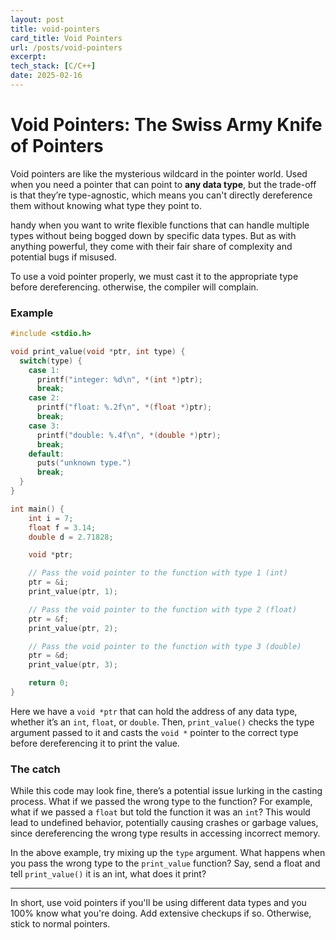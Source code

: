 ```yaml
---
layout: post
title: void-pointers
card_title: Void Pointers
url: /posts/void-pointers
excerpt: 
tech_stack: [C/C++]
date: 2025-02-16
---
```


# Void Pointers: The Swiss Army Knife of Pointers

Void pointers are like the mysterious wildcard in the pointer world. Used when you need a pointer that can point to **any data type**, but the trade-off is that they’re type-agnostic, which means you can't directly dereference them without knowing what type they point to.

handy when you want to write flexible functions that can handle multiple types without being bogged down by specific data types. But as with anything powerful, they come with their fair share of complexity and potential bugs if misused.

To use a void pointer properly, we must cast it to the appropriate type before dereferencing. otherwise, the compiler will complain.

### Example

```c
#include <stdio.h>

void print_value(void *ptr, int type) {
  switch(type) {
    case 1:
      printf("integer: %d\n", *(int *)ptr);
      break;
    case 2:
      printf("float: %.2f\n", *(float *)ptr);
      break;
    case 3:
      printf("double: %.4f\n", *(double *)ptr);
      break;
    default:
      puts("unknown type.")
      break;
  }
}

int main() {
    int i = 7;
    float f = 3.14;
    double d = 2.71828;

    void *ptr;

    // Pass the void pointer to the function with type 1 (int)
    ptr = &i;
    print_value(ptr, 1);

    // Pass the void pointer to the function with type 2 (float)
    ptr = &f;
    print_value(ptr, 2);

    // Pass the void pointer to the function with type 3 (double)
    ptr = &d;
    print_value(ptr, 3);

    return 0;
}
```

Here we have a `void *ptr` that can hold the address of any data type, whether it’s an `int`, `float`, or `double`. Then, `print_value()` checks the type argument passed to it and casts the `void *` pointer to the correct type before dereferencing it to print the value.

### The catch

While this code may look fine, there’s a potential issue lurking in the casting process. What if we passed the wrong type to the function? For example, what if we passed a `float` but told the function it was an `int`? This would lead to undefined behavior, potentially causing crashes or garbage values, since dereferencing the wrong type results in accessing incorrect memory.

In the above example, try mixing up the `type` argument. What happens when you pass the wrong type to the `print_value` function? Say, send a float and tell `print_value()` it is an int, what does it print?

***

In short, use void pointers if you'll be using different data types and you 100% know what you're doing. Add extensive checkups if so. Otherwise, stick to normal pointers.